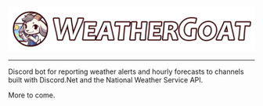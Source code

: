 <div align="center">
	<img src="./art/hero.png" alt="WeatherGoat Banner" title="WeatherGoat">
</div>

---

Discord bot for reporting weather alerts and hourly forecasts to channels built with Discord.Net and the National Weather Service API.

More to come.
